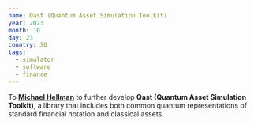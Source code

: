 ```yaml
---
name: Qast (Quantum Asset Simulation Toolkit)
year: 2023
month: 10
day: 23
country: SG
tags:
  - simulator
  - software
  - finance
---
```

To [**Michael Hellman**](https://www.linkedin.com/in/mhellman15/) to further develop **Qast (Quantum Asset Simulation Toolkit)**, a library that includes both common quantum representations of standard financial notation and classical assets.
